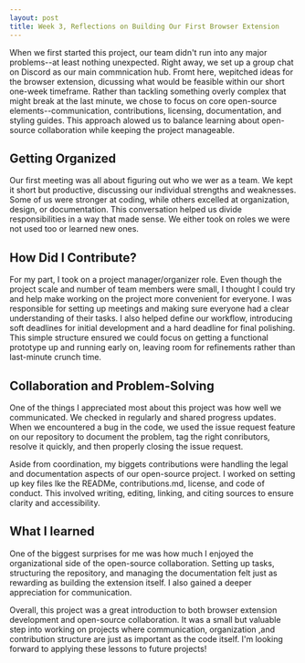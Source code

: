 ```yaml
---
layout: post
title: Week 3, Reflections on Building Our First Browser Extension
---
```


When we first started this project, our team didn't run into any major problems--at least nothing unexpected. Right away, we set up a group chat on Discord as our main commnication hub. Fromt here, wepitched ideas for the browser extension, dicussing what would be feasible within our short one-week timeframe. Rather than tackling something overly complex that might break at the last minute, we chose to focus on core open-source elements--communication, contributions, licensing, documentation, and styling guides. This approach alowed us to balance learning about open-source collaboration while keeping the project manageable.

<!--more-->

## Getting Organized

Our first meeting was all about figuring out who we wer as a team. We kept it short but productive, discussing our individual strengths and weaknesses. Some of us were stronger at coding, while others excelled at organization, design, or documentation. This conversation helped us divide responsibilities in a way that made sense. We either took on roles we were not used too or learned new ones.

## How Did I Contribute?

For my part, I took on a project manager/organizer role. Even though the project scale and number of team members were small, I thought I could try and help make working on the project more convenient for everyone. I was responsible for setting up meetings and making sure everyone had a clear understanding of their tasks. I also helped define our workflow, introducing soft deadlines for initial development and a hard deadline for final polishing. This simple structure ensured we could focus on getting a functional prototype up and running early on, leaving room for refinements rather than last-minute crunch time. 

## Collaboration and Problem-Solving

One of the things I appreciated most about this project was how well we communicated. We checked in regularly and shared progress updates. When we encountered a bug in the code, we used the issue request feature on our repository to document the problem, tag the right conributors, resolve it quickly, and then properly closing the issue request. 

Aside from coordination, my biggets contributions were handling the legal and documentation aspects of our open-source project. I worked on setting up key files lke the READMe, contributions.md, license, and code of conduct. This involved writing, editing, linking, and citing sources to ensure clarity and accessibility.


## What I learned

One of the biggest surprises for me was how much I enjoyed the organizational side of the open-source collaboration. Setting up tasks, structuring the repository, and managing the documentation felt just as rewarding as building the extension itself. I also gained a deeper appreciation for communication.

Overall, this project was a great introduction to both browser extension development and open-source collaboration. It was a small but valuable step into working on projects where communication, organization ,and contribution structure are just as important as the code itself. I'm looking forward to applying these lessons to future projects!
